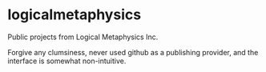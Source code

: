 logicalmetaphysics
==================

Public projects from Logical Metaphysics Inc.

Forgive any clumsiness, never used github as a publishing provider, and the interface is somewhat non-intuitive.